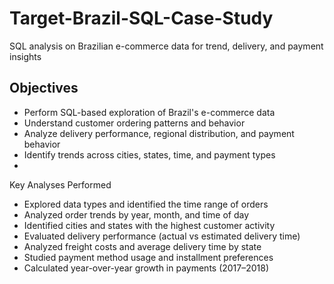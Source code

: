 # Target-Brazil-SQL-Case-Study
SQL analysis on Brazilian e-commerce data for trend, delivery, and payment insights

## Objectives
- Perform SQL-based exploration of Brazil's e-commerce data
- Understand customer ordering patterns and behavior
- Analyze delivery performance, regional distribution, and payment behavior
- Identify trends across cities, states, time, and payment types
- 
Key Analyses Performed
- Explored data types and identified the time range of orders
- Analyzed order trends by year, month, and time of day
- Identified cities and states with the highest customer activity
- Evaluated delivery performance (actual vs estimated delivery time)
- Analyzed freight costs and average delivery time by state
- Studied payment method usage and installment preferences
- Calculated year-over-year growth in payments (2017–2018)

